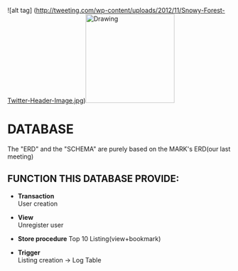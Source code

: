 
![alt tag] (http://tweeting.com/wp-content/uploads/2012/11/Snowy-Forest-Twitter-Header-Image.jpg)<img src="drawing.jpg" alt="Drawing" style="width: 200px;"/> 


# DATABASE
The "ERD" and the "SCHEMA" are purely based on the MARK's ERD(our last meeting)

## FUNCTION THIS DATABASE PROVIDE:

* **Transaction**        
User creation


* **View**                   
Unregister user


* **Store procedure** 
Top 10 Listing(view+bookmark)


* **Trigger**                
Listing creation -> Log Table   

